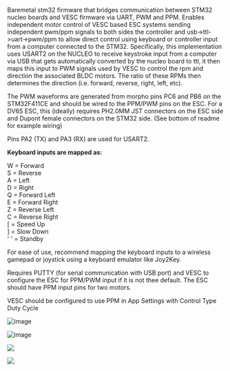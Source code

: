 Baremetal stm32 firmware that bridges communication between STM32 nucleo boards and VESC firmware via UART, PWM and PPM. Enables independent motor control of VESC based ESC systems sending independent pwm/ppm signals to both sides the controller and  usb->ttl->uart->pwm/ppm to allow direct control using keyboard or controller input from a computer connected to the STM32. Specifically, this implementation uses USART2 on the NUCLEO to receive keystroke input from a computer via USB that gets automatically converted by the nucleo board to ttl, it then maps this input to PWM signals used by VESC to control the rpm and direction the associated BLDC motors. The ratio of these RPMs then determines the direction (i.e. forward, reverse, right, left, etc).

The PWM waveforms are generated from morpho pins PC6 and PB6 on the STM32F411CE and should be wired to the PPM/PWM pins on the ESC. For a DV6S ESC, this (ideally) requires PH2.0MM JST connectors on the ESC side and Dupont female connectors on the STM32 side. (See bottom of readme for example wiring)

Pins PA2 (TX) and PA3 (RX) are used for USART2.

**Keyboard inputs are mapped as:**  

W = Forward  
S = Reverse  
A = Left  
D = Right  
Q = Forward Left  
E = Forward Right  
Z = Reverse Left  
C = Reverse Right  
[ = Speed Up  
] = Slow Down  
' ' = Standby  

For ease of use, recommend mapping the keyboard inputs to a wireless gamepad or joystick using a keyboard emulator like Joy2Key.

Requires PUTTY (for serial communication with USB port) and VESC to configure the ESC for PPM/PWM input if it is not thee default. The ESC should have PPM input pins for two motors.

VESC should be configured to use PPM in App Settings with Control Type Duty Cycle

![image](https://github.com/user-attachments/assets/301c3701-9792-4ffe-94b8-05894c9145e6)

![image](https://github.com/user-attachments/assets/059bc42d-0e93-4d84-8005-6cdc22be5d67)

![](https://github.com/user-attachments/assets/ed18ae16-3a34-4daf-923c-4338748e437d)

![](https://github.com/user-attachments/assets/72610c16-28c4-4567-8a9d-8bed2a337871)
